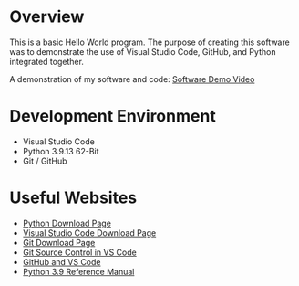 # Overview

This is a basic Hello World program. The purpose of creating this software was to demonstrate the use of Visual Studio Code, GitHub, and Python integrated together.

<!-- Provide a link to your YouTube demonstration. It should be a one minute demo of the software running and a walkthrough of the code. -->

A demonstration of my software and code: [Software Demo Video](https://youtu.be/KMBRWmHQR-w)

# Development Environment

- Visual Studio Code
- Python 3.9.13 62-Bit
- Git / GitHub

# Useful Websites

- [Python Download Page](https://www.python.org/downloads/)
- [Visual Studio Code Download Page](https://code.visualstudio.com/download)
- [Git Download Page](https://git-scm.com/download)
- [Git Source Control in VS Code](https://code.visualstudio.com/docs/sourcecontrol/overview)
- [GitHub and VS Code](https://code.visualstudio.com/docs/sourcecontrol/github)
- [Python 3.9 Reference Manual](https://docs.python.org/3.9/reference/index.html)
